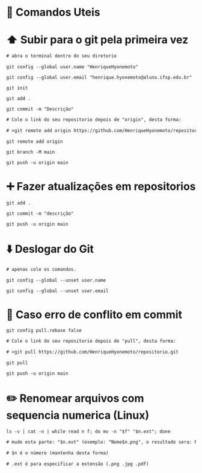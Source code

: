 # :page_facing_up: Comandos Uteis 
# :arrow_up: Subir para o git pela primeira vez 
```diff
# abra o terminal dentro do seu diretorio
```
```
git config --global user.name "HenriqueHyonemoto"
```
```
git config --global user.email "henrique.hyonemoto@aluno.ifsp.edu.br"
```
```
git init
```
```
git add .
```
```
git commit -m "Descrição"
```
```diff
# Cole o link do seu repositorio depois de "origin", desta forma:

# >git remote add origin https://github.com/HenriqueHyonemoto/repositorio.git
```
```
git remote add origin 
```
```
git branch -M main
```
```
git push -u origin main
```
# :heavy_plus_sign: Fazer atualizações em repositorios 
```
git add .
```
```
git commit -m "descrição"
```
```
git push -u origin main
```

# :arrow_down: Deslogar do Git 
```diff
# apenas cole os comandos.
```
```
git config --global --unset user.name
```
```
git config --global --unset user.email
```


# :hammer: Caso erro de conflito em commit 
```
git config pull.rebase false
```
```diff
# Cole o link do seu repositorio depois de "pull", desta forma:

# >git pull https://github.com/HenriqueHyonemoto/repositorio.git
```
```
git pull
```
```
git push -u origin main
```

# :pencil2: Renomear arquivos com sequencia numerica (Linux) 
```
ls -v | cat -n | while read n f; do mv -n "$f" "$n.ext"; done
```
```diff
# mude esta parte: "$n.ext" (exemplo: "Nome$n.png", o resultado sera: Nome1.png,Nome2.png,Nome3.png,)
```
```diff
# $n é o número (mantenha desta forma)
````
```diff
# .ext é para especificar a extensão (.png .jpg .pdf)
```

